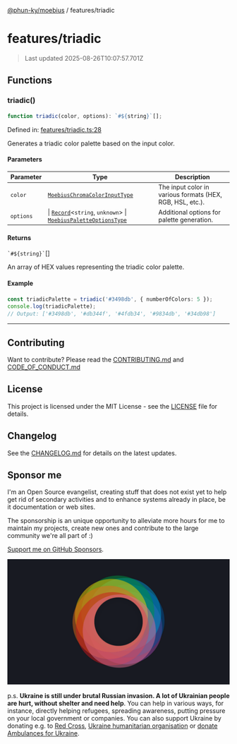 [@phun-ky/moebius](../README.md) / features/triadic

# features/triadic

> Last updated 2025-08-26T10:07:57.701Z

##

## Functions

### triadic()

```ts
function triadic(color, options): `#${string}`[];
```

Defined in: [features/triadic.ts:28](https://github.com/phun-ky/moebius/blob/main/src/features/triadic.ts#L28)

Generates a triadic color palette based on the input color.

#### Parameters

| Parameter | Type                                                                                                                                                                                        | Description                                               |
| --------- | ------------------------------------------------------------------------------------------------------------------------------------------------------------------------------------------- | --------------------------------------------------------- |
| `color`   | [`MoebiusChromaColorInputType`](../types.md#moebiuschromacolorinputtype)                                                                                                                    | The input color in various formats (HEX, RGB, HSL, etc.). |
| `options` | \| [`Record`](https://www.typescriptlang.org/docs/handbook/utility-types.html#recordkeys-type)<`string`, `unknown`> \| [`MoebiusPaletteOptionsType`](../types.md#moebiuspaletteoptionstype) | Additional options for palette generation.                |

#### Returns

`` `#${string}` ``\[]

An array of HEX values representing the triadic color palette.

#### Example

```ts
const triadicPalette = triadic('#3498db', { numberOfColors: 5 });
console.log(triadicPalette);
// Output: ['#3498db', '#db344f', '#4fdb34', '#9834db', '#34db98']
```

---

## Contributing

Want to contribute? Please read the [CONTRIBUTING.md](https://github.com/phun-ky/moebius/blob/main/CONTRIBUTING.md) and [CODE_OF_CONDUCT.md](https://github.com/phun-ky/moebius/blob/main/CODE_OF_CONDUCT.md)

## License

This project is licensed under the MIT License - see the [LICENSE](https://github.com/phun-ky/moebius/blob/main/LICENSE) file for details.

## Changelog

See the [CHANGELOG.md](https://github.com/phun-ky/moebius/blob/main/CHANGELOG.md) for details on the latest updates.

## Sponsor me

I'm an Open Source evangelist, creating stuff that does not exist yet to help get rid of secondary activities and to enhance systems already in place, be it documentation or web sites.

The sponsorship is an unique opportunity to alleviate more hours for me to maintain my projects, create new ones and contribute to the large community we're all part of :)

[Support me on GitHub Sponsors](https://github.com/sponsors/phun-ky).

![logo](https://github.com/phun-ky/moebius/blob/main/public/images/logo/logo-ring.png?raw=true)

p.s. **Ukraine is still under brutal Russian invasion. A lot of Ukrainian people are hurt, without shelter and need help**. You can help in various ways, for instance, directly helping refugees, spreading awareness, putting pressure on your local government or companies. You can also support Ukraine by donating e.g. to [Red Cross](https://www.icrc.org/en/donate/ukraine), [Ukraine humanitarian organisation](https://savelife.in.ua/en/donate-en/#donate-army-card-weekly) or [donate Ambulances for Ukraine](https://www.gofundme.com/f/help-to-save-the-lives-of-civilians-in-a-war-zone).
